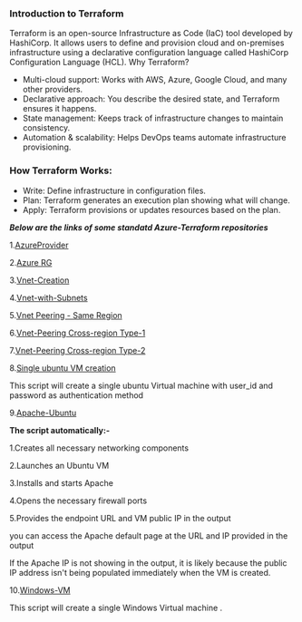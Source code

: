 ### Introduction to Terraform
Terraform is an open-source Infrastructure as Code (IaC) tool developed by HashiCorp. It allows users to define and provision cloud and on-premises infrastructure using a declarative configuration language called HashiCorp Configuration Language (HCL).
Why Terraform?
- Multi-cloud support: Works with AWS, Azure, Google Cloud, and many other providers.
- Declarative approach: You describe the desired state, and Terraform ensures it happens.
- State management: Keeps track of infrastructure changes to maintain consistency.
- Automation & scalability: Helps DevOps teams automate infrastructure provisioning.
  
### How Terraform Works:

- Write: Define infrastructure in configuration files.
- Plan: Terraform generates an execution plan showing what will change.
- Apply: Terraform provisions or updates resources based on the plan.

***Below are the links of some standatd Azure-Terraform repositories***



1.[AzureProvider](https://github.com/animesh-sarkar/Terraform/blob/main/Provider.tf "AzureProvider")

2.[Azure RG](https://github.com/animesh-sarkar/Terraform/blob/main/ResourceGroup.tf "Azure RG")

3.[Vnet-Creation](https://github.com/animesh-sarkar/Terraform/blob/main/Vnet.tf "Vnet-Creation")

4.[Vnet-with-Subnets](https://github.com/animesh-sarkar/Terraform/blob/main/Vnet_with_Subnet.tf "Vnet-with-Subnets")

5.[Vnet Peering - Same Region](https://github.com/animesh-sarkar/Terraform/blob/main/Vnet_peering_same-Region.tf "Vnet Peering - Same Region")

6.[Vnet-Peering Cross-region Type-1](https://github.com/animesh-sarkar/Terraform/blob/main/Vnet-Peering_CrossRegion-1.tf "Vnet-Peering Cross-region Type-1")

7.[Vnet-Peering Cross-region Type-2](https://github.com/animesh-sarkar/Terraform/blob/main/Vnet-Peering_CrossRegion-2.tf "Vnet-Peering Cross-region Type-2")

8.[Single ubuntu VM creation ](https://github.com/animesh-sarkar/Terraform/blob/main/ubuntuVM.tf "Single ubuntu VM creation ")

  This script will create a single ubuntu Virtual machine with user_id and password as authentication method

9.[Apache-Ubuntu](https://github.com/animesh-sarkar/Terraform/blob/main/Apache-Ubuntu.tf "Apache-Ubuntu")
    
**The script automatically:-**

1.Creates all necessary networking components

2.Launches an Ubuntu VM

3.Installs and starts Apache

4.Opens the necessary firewall ports

5.Provides the endpoint URL and VM public IP in the output

you can access the Apache default page at the URL and IP provided in the output

If the Apache IP is not showing in the output, it is likely because the public IP address isn't being populated immediately when the VM is created.

10.[Windows-VM](https://github.com/animesh-sarkar/Terraform/blob/main/Win-VM.tf "Windows-VM")

This script will create a single Windows Virtual machine .

